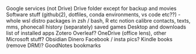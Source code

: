 Google services (not Drive)
Drive folder except for backup and movies
Software stuff (github(2), dotfiles, conda environments, vs code etc??) - whole wsl distro
packages in zsh / bash, R etc
notion
calibre
contacts, texts, mms, phonecall history (separately)
saved games
Desktop and downloads
list of installed apps
Zotero
Overleaf?
OneDrive (office lens), other Microsoft stuff?
Obsidian
Dinero
Facebook / insta pics?
Kindle books (remove DRM)?
GoodNotes
bookmarks